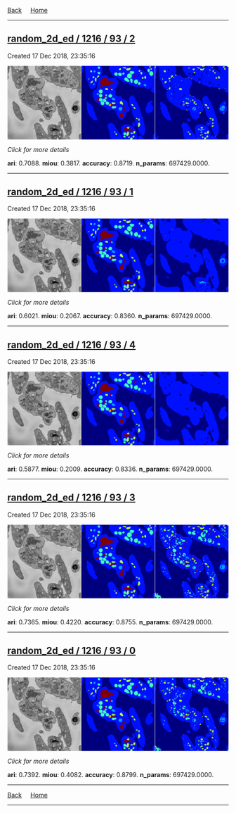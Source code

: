 
[Back](..)&nbsp;&nbsp;&nbsp;&nbsp;&nbsp;[Home](https://leapmanlab.github.io/snapshots)

---

<div class="summary"><a href="2"><h2>random_2d_ed / 1216 / 93 / 2</h2></a><p>Created 17 Dec 2018, 23:35:16
</p><a href="2"><img src="2/media/summary.png" align="center"></a><p>
<i>Click for more details</i>
</p></div>

**ari**: 0.7088. **miou**: 0.3817. **accuracy**: 0.8719. **n_params**: 697429.0000. 

---

<div class="summary"><a href="1"><h2>random_2d_ed / 1216 / 93 / 1</h2></a><p>Created 17 Dec 2018, 23:35:16
</p><a href="1"><img src="1/media/summary.png" align="center"></a><p>
<i>Click for more details</i>
</p></div>

**ari**: 0.6021. **miou**: 0.2067. **accuracy**: 0.8360. **n_params**: 697429.0000. 

---

<div class="summary"><a href="4"><h2>random_2d_ed / 1216 / 93 / 4</h2></a><p>Created 17 Dec 2018, 23:35:16
</p><a href="4"><img src="4/media/summary.png" align="center"></a><p>
<i>Click for more details</i>
</p></div>

**ari**: 0.5877. **miou**: 0.2009. **accuracy**: 0.8336. **n_params**: 697429.0000. 

---

<div class="summary"><a href="3"><h2>random_2d_ed / 1216 / 93 / 3</h2></a><p>Created 17 Dec 2018, 23:35:16
</p><a href="3"><img src="3/media/summary.png" align="center"></a><p>
<i>Click for more details</i>
</p></div>

**ari**: 0.7365. **miou**: 0.4220. **accuracy**: 0.8755. **n_params**: 697429.0000. 

---

<div class="summary"><a href="0"><h2>random_2d_ed / 1216 / 93 / 0</h2></a><p>Created 17 Dec 2018, 23:35:16
</p><a href="0"><img src="0/media/summary.png" align="center"></a><p>
<i>Click for more details</i>
</p></div>

**ari**: 0.7392. **miou**: 0.4082. **accuracy**: 0.8799. **n_params**: 697429.0000. 

---

[Back](..)&nbsp;&nbsp;&nbsp;&nbsp;&nbsp;[Home](https://leapmanlab.github.io/snapshots)

---